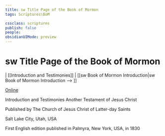 ```yaml
---
title: sw Title Page of the Book of Mormon
tags: Scriptures\BoM

cssclass: scriptures
publish: false
people:
obsidianUIMode: preview
---
```


# sw Title Page of the Book of Mormon
| [[Introduction and Testimonies]] | [[sw Book of Mormon Introduction|sw Book of Mormon Introduction --> ]]

[Online](https://www.churchofjesuschrist.org/study/scriptures/bofm/title-page?lang=eng)

Introduction and Testimonies
Another Testament of Jesus Christ

Published by The Church of Jesus Christ of Latter-day Saints

Salt Lake City, Utah, USA

First English edition published in Palmyra, New York, USA, in 1830



